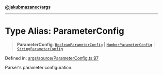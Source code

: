 [**@jakubmazanec/args**](../README.md)

---

# Type Alias: ParameterConfig

> **ParameterConfig**: [`BooleanParameterConfig`](BooleanParameterConfig.md) \|
> [`NumberParameterConfig`](NumberParameterConfig.md) \|
> [`StringParameterConfig`](StringParameterConfig.md)

Defined in:
[args/source/ParameterConfig.ts:97](https://github.com/jakubmazanec/tools/blob/66e975ab265618dba82f8e4c56654145b7ba4db7/packages/args/source/ParameterConfig.ts#L97)

Parser's parameter configuration.
